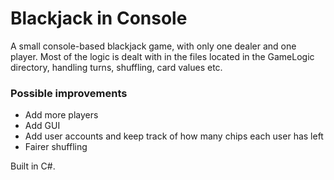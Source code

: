 # Blackjack in Console
A small console-based blackjack game, with only one dealer and one player. Most of the logic is dealt with in the files located in the GameLogic directory, handling turns, shuffling, card values etc. 

### Possible improvements
- Add more players
- Add GUI
- Add user accounts and keep track of how many chips each user has left
- Fairer shuffling

Built in C#.